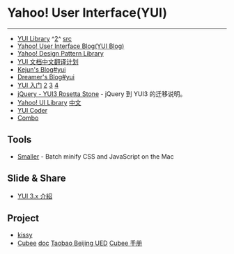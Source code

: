 
# Yahoo! User Interface(YUI)

----

* [YUI Library](http://developer.yahoo.com/yui/) ^[2](http://yuilibrary.com/)^ [src](http://github.com/yui)
* [Yahoo! User Interface Blog(YUI Blog)](http://yuiblog.com/)
* [Yahoo! Design Pattern Library](http://developer.yahoo.com/ypatterns/)
* [YUI 文档中文翻译计划](http://code.google.com/p/yui-doc-zh/)
* [Kejun's Blog#yui](http://hikejun.com/blog/?tag=yui)
* [Dreamer's Blog#yui](http://www.zhuoqun.net/html/ytag/yui)
* [YUI 入门](http://xml.nchu.edu.tw/~jlu/testyui1.shtml)
    [2](http://xml.nchu.edu.tw/~jlu/testyui2.shtml)
    [3](http://xml.nchu.edu.tw/~jlu/testyui3.shtml)
    [4](http://xml.nchu.edu.tw/~jlu/testyui4.shtml)
* [jQuery - YUI3 Rosetta Stone](http://carlos.bueno.org/jq-yui.html) - jQuery 到 YUI3 的迁移说明。
* [Yahoo! UI Library](http://en.wikipedia.org/wiki/Yahoo!_UI_Library) [中文](http://zh.wikipedia.org/zh-cn/Yahoo!_UI_Library)
* [YUI Coder](http://www.yuicoder.com/)
* [Combo](Combo.md)

## Tools

* [Smaller](http://smallerapp.com/) - Batch minify CSS and JavaScript on the Mac

## Slide & Share

* [YUI 3.x 介紹](http://www.slideshare.net/josephj/yui-3x-presentation)

## Project

* [kissy](kissy.md)
* [Cubee](http://github.com/cubee/cubee.github.com)
    [doc](http://cubee.github.com/doc/start.html)
    [Taobao Beijing UED](http://taobao-wd.ns1.name/wiki/doku.php)
    [Cubee 手册](http://www.uedmagazine.com/cubee/doc/start.php)

